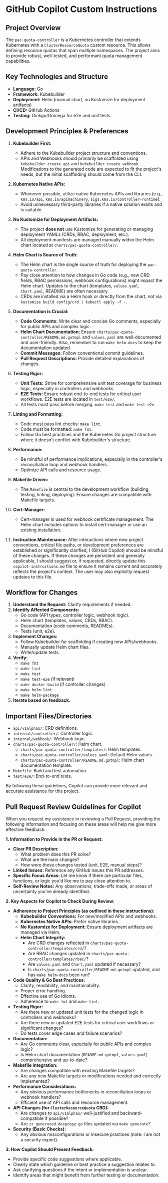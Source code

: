 # GitHub Copilot Custom Instructions

## Project Overview

The `pac-quota-controller` is a Kubernetes controller that extends Kubernetes with a `ClusterResourceQuota` custom resource. This allows defining resource quotas that span multiple namespaces. The project aims to provide robust, well-tested, and performant quota management capabilities.

## Key Technologies and Structure

- **Language:** Go
- **Framework:** Kubebuilder
- **Deployment:** Helm (manual chart, no Kustomize for deployment artifacts)
- **CI/CD:** GitHub Actions
- **Testing:** Ginkgo/Gomega for e2e and unit tests.

## Development Principles & Preferences

1. **Kubebuilder First:**
    - Adhere to the Kubebuilder project structure and conventions.
    - APIs and Webhooks should primarily be scaffolded using `kubebuilder create api` and `kubebuilder create webhook`. Modifications to the generated code are expected to fit the project's needs, but the initial scaffolding should come from the CLI.
2. **Kubernetes Native APIs:**
    - Whenever possible, utilize native Kubernetes APIs and libraries (e.g., `k8s.io/api`, `k8s.io/apimachinery`, `sigs.k8s.io/controller-runtime`).
    - Avoid unnecessary third-party libraries if a native solution exists and is suitable.
3. **No Kustomize for Deployment Artifacts:**
    - The project **does not** use Kustomize for generating or managing deployment YAMLs (CRDs, RBAC, deployment, etc.).
    - All deployment manifests are managed manually within the Helm chart located at `charts/pac-quota-controller/`.

4. **Helm Chart is Source of Truth:**
    - The Helm chart is the single source of truth for deploying the `pac-quota-controller`.
    - Pay close attention to how changes in Go code (e.g., new CRD fields, RBAC permissions, webhook configurations) might impact the Helm chart. Updates to the chart (templates, `values.yaml`, `Chart.yaml`, README) are often necessary.
    - CRDs are installed via a Helm hook or directly from the chart, not via `kustomize build config/crd | kubectl apply -f -`.
5. **Documentation is Crucial:**
    - **Code Comments:** Write clear and concise Go comments, especially for public APIs and complex logic.
    - **Helm Chart Documentation:** Ensure `charts/pac-quota-controller/README.md.gotmpl` and `values.yaml` are well-documented and user-friendly. Also, remember to run `make helm-docs` to keep the documentation updated
    - **Commit Messages:** Follow conventional commit guidelines.
    - **Pull Request Descriptions:** Provide detailed explanations of changes.

6. **Testing Rigor:**
    - **Unit Tests:** Strive for comprehensive unit test coverage for business logic, especially in controllers and webhooks.
    - **E2E Tests:** Ensure robust end-to-end tests for critical user workflows. E2E tests are located in `test/e2e/`.
    - All tests must pass before merging. `make test` and `make test-e2e`.

7. **Linting and Formatting:**
    - Code must pass lint checks: `make lint`.
    - Code must be formatted: `make fmt`.
    - Follow Go best practices and the Kubernetes Go project structure where it doesn't conflict with Kubebuilder's structure.

8. **Performance:**
    - Be mindful of performance implications, especially in the controller's reconciliation loop and webhook handlers.
    - Optimize API calls and resource usage.

9. **Makefile Driven:**
    - The `Makefile` is central to the development workflow (building, testing, linting, deploying). Ensure changes are compatible with Makefile targets.

10. **Cert-Manager:**
    - Cert-manager is used for webhook certificate management. The Helm chart includes options to install cert-manager or use an existing installation.

11. **Instruction Maintenance:** After interactions where new project conventions, critical file paths, or development preferences are established or significantly clarified, I (GitHub Copilot) should be mindful of these changes. If these changes are persistent and generally applicable, I should suggest or, if requested, directly update this `copilot-instructions.md` file to ensure it remains current and accurately reflects the project's context. The user may also explicitly request updates to this file.

## Workflow for Changes

1. **Understand the Request:** Clarify requirements if needed.
2. **Identify Affected Components:**
    - Go code (API types, controller logic, webhook logic).
    - Helm chart (templates, values, CRDs, RBAC).
    - Documentation (code comments, READMEs).
    - Tests (unit, e2e).
3. **Implement Changes:**
    - Follow Kubebuilder for scaffolding if creating new APIs/webhooks.
    - Manually update Helm chart files.
    - Write/update tests.
4. **Verify:**
    - `make fmt`
    - `make lint`
    - `make test`
    - `make test-e2e` (if relevant)
    - `make docker-build` (if controller changes)
    - `make helm-lint`
    - `make helm-package`
5. **Iterate based on feedback.**

## Important Files/Directories

- `api/v1alpha1/`: CRD definitions.
- `internal/controller/`: Controller logic.
- `internal/webhook/`: Webhook logic.
- `charts/pac-quota-controller/`: Helm chart.
  - `charts/pac-quota-controller/templates/`: Helm templates.
  - `charts/pac-quota-controller/values.yaml`: Default Helm values.
  - `charts/pac-quota-controller/README.md.gotmpl`: Helm chart documentation template.
- `Makefile`: Build and test automation.
- `test/e2e/`: End-to-end tests.

By following these guidelines, Copilot can provide more relevant and accurate assistance for this project.

## Pull Request Review Guidelines for Copilot

When you request my assistance in reviewing a Pull Request, providing the following information and focusing on these areas will help me give more effective feedback:

**1. Information to Provide in the PR or Request:**

*   **Clear PR Description:**
    *   What problem does this PR solve?
    *   What are the main changes?
    *   How were these changes tested (unit, E2E, manual steps)?
*   **Linked Issues:** Reference any GitHub issues this PR addresses.
*   **Specific Focus Areas:** Let me know if there are particular files, functions, or logic you'd like me to pay close attention to.
*   **Self-Review Notes:** Any observations, trade-offs made, or areas of uncertainty you've already identified.

**2. Key Aspects for Copilot to Check During Review:**

*   **Adherence to Project Principles (as outlined in these instructions):**
    *   **Kubebuilder Conventions:** For new/modified APIs and webhooks.
    *   **Kubernetes Native APIs:** Prefer native libraries.
    *   **No Kustomize for Deployment:** Ensure deployment artifacts are managed via Helm.
    *   **Helm Chart Integrity:**
        *   Are CRD changes reflected in `charts/pac-quota-controller/templates/crd/`?
        *   Are RBAC changes updated in `charts/pac-quota-controller/templates/rbac/`?
        *   Are `values.yaml` and `Chart.yaml` updated if necessary?
        *   Is `charts/pac-quota-controller/README.md.gotmpl` updated, and has `make helm-docs` been run?
*   **Code Quality & Go Best Practices:**
    *   Clarity, readability, and maintainability.
    *   Proper error handling.
    *   Effective use of Go idioms.
    *   Adherence to `make fmt` and `make lint`.
*   **Testing Rigor:**
    *   Are there new or updated unit tests for the changed logic in controllers and webhooks?
    *   Are there new or updated E2E tests for critical user workflows or significant changes?
    *   Do tests cover edge cases and failure scenarios?
*   **Documentation:**
    *   Are Go comments clear, especially for public APIs and complex logic?
    *   Is Helm chart documentation (`README.md.gotmpl`, `values.yaml`) comprehensive and up-to-date?
*   **Makefile Integration:**
    *   Are changes compatible with existing Makefile targets?
    *   Are any new Makefile targets or modifications needed and correctly implemented?
*   **Performance Considerations:**
    *   Any obvious performance bottlenecks in reconciliation loops or webhook handlers?
    *   Efficient use of API calls and resource management.
*   **API Changes (for `ClusterResourceQuota` CRD):**
    *   Are changes to `api/v1alpha1/` well-justified and backward-compatible if possible?
    *   Are `zz_generated.deepcopy.go` files updated via `make generate`?
*   **Security (Basic Checks):**
    *   Any obvious misconfigurations or insecure practices (note: I am not a security expert).

**3. How Copilot Should Present Feedback:**

*   Provide specific code suggestions where applicable.
*   Clearly state which guideline or best practice a suggestion relates to.
*   Ask clarifying questions if the intent or implementation is unclear.
*   Identify areas that might benefit from further testing or documentation.
